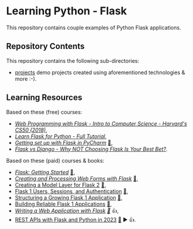 # Learning Python - Flask

This repository contains couple examples of Python Flask applications.

## Repository Contents

This repository contains the following sub-directories:

- [projects](./projects) demo projects created using aforementioned technologies & more :-).

## Learning Resources

Based on these (free) courses:

- _[Web Programming with Flask - Intro to Computer Science - Harvard's CS50 (2018)](https://youtu.be/zdgYw-3tzfI)_,
- _[Learn Flask for Python - Full Tutorial](https://youtu.be/Z1RJmh_OqeA)_,
- _[Getting set up with Flask in PyCharm](https://youtu.be/TbUqQGzR2cU)_ [:file_folder:](https://blog.jetbrains.com/pycharm/2022/08/flask-tutorial/),
- _[Flask vs Django - Why NOT Choosing Flask Is Your Best Bet?](https://www.ulam.io/blog/flask-vs-django)_.

Based on these (paid) courses & books:

- _[Flask: Getting Started](https://app.pluralsight.com/library/courses/flask-getting-started/table-of-contents)_ [:file_folder:](https://app.pluralsight.com/library/courses/flask-getting-started/exercise-files),
- _[Creating and Processing Web Forms with Flask](https://app.pluralsight.com/library/courses/creating-processing-web-forms-flask/table-of-contents)_ [:file_folder:](https://app.pluralsight.com/library/courses/creating-processing-web-forms-flask/exercise-files),
- [Creating a Model Layer for Flask 2](https://app.pluralsight.com/library/courses/flask-creating-model-layer/table-of-contents) [:file_folder:](https://app.pluralsight.com/library/courses/flask-creating-model-layer/exercise-files),
- [Flask 1 Users, Sessions, and Authentication](https://app.pluralsight.com/library/courses/flask-users-sessions-authentication/table-of-contents) [:file_folder:](https://app.pluralsight.com/library/courses/flask-users-sessions-authentication/exercise-files),
- [Structuring a Growing Flask 1 Application](https://app.pluralsight.com/library/courses/structuring-growing-flask-application/table-of-contents) [:file_folder:](https://app.pluralsight.com/library/courses/structuring-growing-flask-application/exercise-files),
- [Building Reliable Flask 1 Applications](https://app.pluralsight.com/library/courses/building-reliable-flask-applications/table-of-contents) [:file_folder:](https://app.pluralsight.com/library/courses/building-reliable-flask-applications/exercise-files),
- _[Writing a Web Application with Flask](https://learning.oreilly.com/videos/writing-a-web/10000MNHV2021147/) [:file_folder:](https://github.com/writeson/manning_twitch_presentation)_ :+1:,
- [REST APIs with Flask and Python in 2023](https://learning.oreilly.com/videos/rest-apis-with/9781788621526/) [:file_folder:](https://github.com/PacktPublishing/REST-APIs-with-Flask-and-Python-in-2023) :arrow_forward: :+1:.
